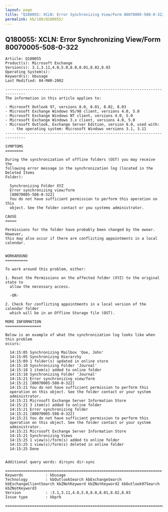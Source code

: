 ```yaml
---
layout: page
title: "Q180055: XCLN: Error Synchronizing View/Form 80070005-508-0-322"
permalink: kb/180/Q180055/
---
```


## Q180055: XCLN: Error Synchronizing View/Form 80070005-508-0-322

	Article: Q180055
	Product(s): Microsoft Exchange
	Version(s): 3.1,3.11,4.0,5.0,8.0,8.01,8.02,8.03
	Operating System(s): 
	Keyword(s): kbusage
	Last Modified: 04-MAR-2002
	
	-------------------------------------------------------------------------------
	The information in this article applies to:
	
	- Microsoft Outlook 97, versions 8.0, 8.01, 8.02, 8.03 
	- Microsoft Exchange Windows 95/98 client, versions 4.0, 5.0 
	- Microsoft Exchange Windows NT client, versions 4.0, 5.0 
	- Microsoft Exchange Windows 3.x client, versions 4.0, 5.0 
	- Microsoft Outlook, Exchange Server Edition, version 8.0, used with:
	   - the operating system: Microsoft Windows versions 3.1, 3.11 
	-------------------------------------------------------------------------------
	
	SYMPTOMS
	========
	
	During the synchronization of offline folders (OST) you may receive the
	following error message in the synchronization log (located in the Deleted Items
	Folder):
	
	  Synchronizing Folder XYZ
	  Error synchronizing view/form
	  [80070005-508-0-322]
	  You do not have sufficient permission to perform this operation on this
	  object. See the folder contact or you systems administrator.
	
	CAUSE
	=====
	
	Permissions for the folder have probably been changed by the owner. However,
	this may also occur if there are conflicting appointments in a local calendar.
	
	
	WORKAROUND
	==========
	
	To work around this problem, either:
	
	1. Reset the Permissions on the affected folder (XYZ) to the original state to
	  allow the necessary access.
	
	  -OR-
	
	2. Check for conflicting appointments in a local version of the calendar folder
	  which will be in an Offline Storage file (OST).
	
	MORE INFORMATION
	================
	
	Below is an example of what the synchronization log looks like when this problem
	occurs:
	
	  14:15:05 Synchronizing Mailbox 'Doe, John'
	  14:15:05 Synchronizing Hierarchy
	  14:15:09 1 folder(s) updated in online store
	  14:15:10 Synchronizing Folder 'Journal'
	  14:15:18 1 item(s) added to online folder
	  14:15:18 Synchronizing Folder 'Journal'
	  14:15:21 Error synchronizing view/form
	  14:15:21 [80070005-508-0-322]
	  14:15:21 You do not have sufficient permission to perform this
	  operation on this object. See the folder contact or your system
	  administrator.
	  14:15:21 Microsoft Exchange Server Information Store
	  14:15:21 3 item(s) added to online folder
	  14:15:21 Error synchronizing folder
	  14:15:21 [80070005-508-0-322]
	  14:15:21 You do not have sufficient permission to perform this
	  operation on this object. See the folder contact or your system
	  administrator.
	  14:15:21 Microsoft Exchange Server Information Store
	  14:15:21 Synchronizing Views
	  14:15:25 1 view(s)/form(s) added to online folder
	  14:15:25 1 view(s)/form(s) deleted in online folder
	  14:15:25 Done
	
	
	Additional query words: dirsync dir-sync
	
	======================================================================
	Keywords          : kbusage 
	Technology        : kbOutlookSearch kbExchangeSearch kbExchangeClientSearch kbZNotKeyword kbZNotKeyword2 kbOutlook97Search kbZNotKeyword3
	Version           : :3.1,3.11,4.0,5.0,8.0,8.01,8.02,8.03
	Issue type        : kbprb
	
	=============================================================================
	
